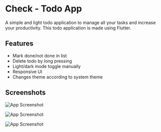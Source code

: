 
# Check - Todo App

A simple and light todo application to manage all your tasks and increase your productivity. This todo application is made using Flutter. 


## Features

- Mark done/not done in list
- Delete todo by long pressing
- Light/dark mode toggle manually
- Responsive UI
- Changes theme according to system theme



## Screenshots

![App Screenshot](https://tejasbadone.web.app/assets/img/portfolio/apps/check/check%20(1).png)

![App Screenshot](https://tejasbadone.web.app/assets/img/portfolio/apps/check/check%20(2).png)

![App Screenshot](https://tejasbadone.web.app/assets/img/portfolio/apps/check/check%20(3).png)




